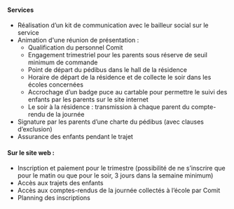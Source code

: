 #### Services​
- Réalisation d’un kit de communication avec le bailleur social sur le service​
- Animation d'une réunion de présentation :
	- Qualification du personnel Comit​
	- Engagement trimestriel pour les parents sous réserve de seuil minimum de commande ​
	- Point de départ du pédibus dans le hall de la résidence ​
	- Horaire de départ de la résidence et de collecte le soir dans les écoles concernées​
	- Accrochage d’un badge puce au cartable pour permettre le suivi des enfants par les parents sur le site internet ​
	- Le soir à la résidence : transmission à chaque parent du compte-rendu de la journée​
- Signature par les parents d’une charte du pédibus (avec clauses d’exclusion)​
- Assurance des enfants pendant le trajet​

#### Sur le site web : ​
- Inscription et paiement pour le trimestre (possibilité de ne s’inscrire que pour le matin ou que pour le soir, 3 jours dans la semaine minimum)​
- Accès aux trajets des enfants​
- Accès aux comptes-rendus de la journée collectés à l’école par Comit​
- Planning des inscriptions​​